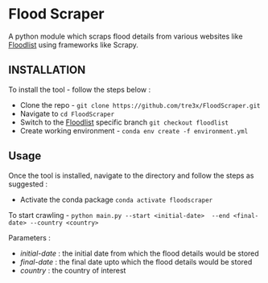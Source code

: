 # Flood Scraper
A python module which scraps flood details from various websites like [Floodlist](http://floodlist.com/) using frameworks like Scrapy.

## INSTALLATION
To install the tool - follow the steps below : 
- Clone the repo - `git clone https://github.com/tre3x/FloodScraper.git`
- Navigate to `cd FloodScraper`
- Switch to the [Floodlist](http://floodlist.com/) specific branch `git checkout floodlist`
- Create working environment - `conda env create -f environment.yml`

## Usage
Once the tool is installed, navigate to the directory and follow the steps as suggested : 
- Activate the conda package `conda activate floodscraper`

To start crawling -  `python main.py --start <initial-date>  --end <final-date> --country <country>`

Parameters : 
- *initial-date* : the initial date from which the flood details would be stored
- *final-date* : the final date upto which the flood details would be stored
- *country* : the country of interest
